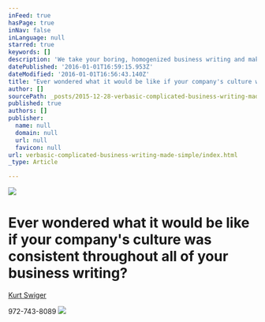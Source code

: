 ```yaml
---
inFeed: true
hasPage: true
inNav: false
inLanguage: null
starred: true
keywords: []
description: 'We take your boring, homogenized business writing and make it concise, simple, and easier to digest for your audience. '
datePublished: '2016-01-01T16:59:15.953Z'
dateModified: '2016-01-01T16:56:43.140Z'
title: "Ever wondered what it would be like if your company's culture was consistent throughout all of your business writing?\_"
author: []
sourcePath: _posts/2015-12-28-verbasic-complicated-business-writing-made-simple.md
published: true
authors: []
publisher:
  name: null
  domain: null
  url: null
  favicon: null
url: verbasic-complicated-business-writing-made-simple/index.html
_type: Article

---
```

![](https://the-grid-user-content.s3-us-west-2.amazonaws.com/8baaf6d9-6c9e-4549-8f31-c9ad3f4883f6.jpg)

# 

# Ever wondered what it would be like if your company's culture was consistent throughout all of your business writing? 

[Kurt Swiger][0]

972-743-8089
![](https://the-grid-user-content.s3-us-west-2.amazonaws.com/60fa761d-1784-4079-a34a-75a0a7fadfe8.jpg)

[0]: https://www.linkedin.com/in/kurt-swiger-0748003